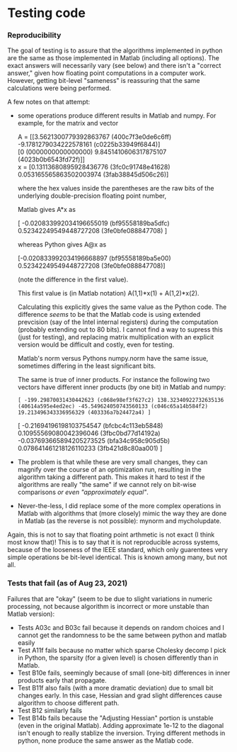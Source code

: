 # Testing code

### Reproducibility

The goal of testing is to assure that the algorithms implemented in python are
the same as those implemented in Matlab (including all options).  The exact answers
will necessarily vary (see below) and there isn't a "correct answer," given how 
floating point computations in a computer work.  However, getting bit-level "sameness"
is reassuring that the same calculations were being performed.

A few notes on that attempt:

- some operations produce different results in Matlab and numpy.  For example, for the
  matrix and vector

	A = [[3.5621300779392863767 (400c7f3e0de6c6ff) -9.1781279034222578161 (c0225b33949f6844)]   
          [0 (0000000000000000) 9.8451410606317875107 (4023b0b6543fd72f)]]   
	x = [0.13113680895928436776 (3fc0c91748e41628) 0.053165565863502003974 (3fab38845d506c26)]
	
  where the hex values inside the parentheses are the raw bits of the underlying double-precision
  floating point number,


  Matlab gives A\*x as
  
     [ -0.020833992034196655019 (bf95558189ba5dfc) 0.52342249549448727208 (3fe0bfe088847708) ]

  whereas Python gives A@x as

	[-0.020833992034196668897 (bf95558189ba5e00) 0.52342249549448727208 (3fe0bfe088847708)]

  (note the difference in the first value).

  This first value is (in Matlab notation) A(1,1)\*x(1) + A(1,2)\*x(2).

  Calculating this explicitly gives the same value as the Python code.  The difference *seems* to be that the Matlab code is using extended prevcision (say of the Intel internal registers) during the computation (probably extending out to 80 bits).  I cannot find a way to supress this (just for testing), and replacing matrix multiplication with an explicit version would be difficult and costly, even for testing.

  Matlab's norm versus Pythons numpy.norm have the same issue, sometimes differing in the least significant bits.

  The same is true of inner products.  For instance the following two vectors 
  have different inner products (by one bit) in Matlab and numpy:

      [ -199.29870031430442623 (c068e98ef3f627c2) 138.32340922732635136 (40614a595e4ed2ec) -45.549624050743560133 (c046c65a14b584f2) 19.213496343336956329 (403336a7b24472a4) ]

	 [ -0.21694196198103754547 (bfcbc4c113eb5848) 0.10955569080042396046 (3fbc0bd77d14192a) -0.037693665894205273525 (bfa34c958c905d5b) 0.078641461218126110233 (3fb421d8c80aa001) ]

- The problem is that while these are very small changes, they can magnify over the course of an optimization run, resulting in the algorithm taking a different path.  This makes it hard to test if the algorithms are really "the same" if we cannot rely on bit-wise comparisons *or even "approximately equal"*.

- Never-the-less, I did replace some of the more complex operations in Matlab with algorithms that (more closely) mimic the way they are done in Matlab (as the reverse is not possible): mynorm and mycholupdate.  
  

Again, this is not to say that floating point arthmetic is not exact (I think most know that)!  This is to say that it is not reproducible across systems, because of the looseness of the IEEE standard, which only guarentees very simple operations be bit-level identical.  This is known among many, but not all.

### Tests that fail (as of Aug 23, 2021)

Failures that are "okay" (seem to be due to slight variations in numeric processing, not because algorithm is incorrect or more unstable than Matlab version):
- Tests A03c and B03c fail because it depends on random choices and I cannot get the randomness to be the same between python and matlab easily
- Test A11f fails because no matter which sparse Cholesky decomp I pick in Python, the sparsity (for a given level) is chosen differently than in Matlab.  
- Test B10e fails, seemingly because of small (one-bit) differences in inner products early that propagate.
- Test B11f also fails (with a more dramatic deviation) due to small bit changes early.  In this case, Hessian and grad slight differences cause algorithm to choose different path.
- Test B12 similarly fails
- Test B14b fails because the "Adjusting Hessian" portion is unstable (even in the original Matlab).  Adding approximate 1e-12 to the diagonal isn't enough to really stablize the inversion.  Trying different methods in python, none produce the same answer as the Matlab code.

